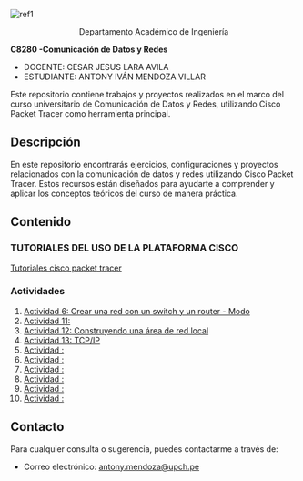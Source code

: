﻿
![ref1](https://github.com/Marlith08/CDR_GRUPO_4/blob/main/Actividades/Actividad_2/IMAGENES/Aspose.Words.4a04a952-2312-4885-bf35-5d11a6786cc3.001.png)

<p align="center">
   Departamento Académico de Ingeniería </p>

**C8280 -Comunicación de Datos y Redes** 

- DOCENTE: CESAR JESUS LARA AVILA
- ESTUDIANTE: ANTONY IVÁN MENDOZA VILLAR

Este repositorio contiene trabajos y proyectos realizados en el marco del curso universitario de Comunicación de Datos y Redes, utilizando Cisco Packet Tracer como herramienta principal.

## Descripción

En este repositorio encontrarás ejercicios, configuraciones y proyectos relacionados con la comunicación de datos y redes utilizando Cisco Packet Tracer. Estos recursos están diseñados para ayudarte a comprender y aplicar los conceptos teóricos del curso de manera práctica.

## Contenido

### TUTORIALES DEL USO DE LA PLATAFORMA CISCO
[Tutoriales cisco packet tracer](https://github.com/Sh3ccid/MENDOZA_VILLAR_ANTONY/tree/main/TUTORIALES_CISCO_PACKET_TRACER)
### Actividades

1. [Actividad 6: Crear una red con un switch y un router - Modo](https://github.com/Sh3ccid/MENDOZA_VILLAR_ANTONY/tree/main/ACTIVIDADES/Actividad_6)
2. [Actividad 11: ]()
3. [Actividad 12: Construyendo una área de red local](https://github.com/Sh3ccid/MENDOZA_VILLAR_ANTONY/tree/main/ACTIVIDADES/Actividad_12)
4. [Actividad 13: TCP/IP](https://github.com/Sh3ccid/MENDOZA_VILLAR_ANTONY/tree/main/ACTIVIDADES/Actividad_13)
5. [Actividad : ]()
6. [Actividad : ]()
7. [Actividad : ]()
8. [Actividad : ]()
9. [Actividad : ]()
10. [Actividad : ]()

## Contacto

Para cualquier consulta o sugerencia, puedes contactarme a través de:

- Correo electrónico: [antony.mendoza@upch.pe](mailto:tu_email@example.com)
